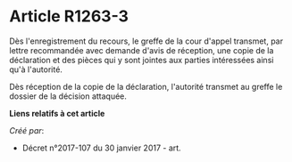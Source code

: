 # Article R1263-3

Dès l'enregistrement du recours, le greffe de la cour d'appel transmet, par lettre recommandée avec demande d'avis de
réception, une copie de la déclaration et des pièces qui y sont jointes aux parties intéressées ainsi qu'à l'autorité.

Dès réception de la copie de la déclaration, l'autorité transmet au greffe le dossier de la décision attaquée.

**Liens relatifs à cet article**

_Créé par_:

  - Décret n°2017-107 du 30 janvier 2017 - art.
